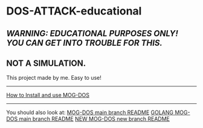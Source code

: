 # DOS-ATTACK-educational

## _WARNING: EDUCATIONAL PURPOSES ONLY! YOU CAN GET INTO TROUBLE FOR THIS._

## NOT A SIMULATION.

This project made by me. Easy to use!

---

[How to Install and use MOG-DOS](https://github.com/MOG-Developing/DOS-ATTACK-educational/blob/main/HowToInstall.md)

---

You should also look at:
[MOG-DOS main branch README](https://github.com/MOG-Developing/DOS-ATTACK-educational/blob/main/MainREADME.md)
[GOLANG MOG-DOS main branch README](https://github.com/MOG-Developing/DOS-ATTACK-educational/blob/main/README-GO.md)
[NEW MOG-DOS new branch README](https://github.com/MOG-Developing/DOS-ATTACK-educational/blob/new/README.md)
